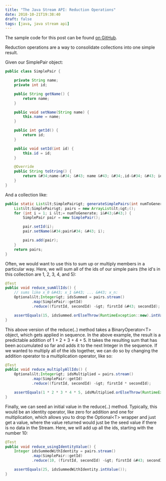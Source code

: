 ```yaml
---
title: "The Java Stream API: Reduction Operations"
date: 2018-10-21T19:38:40
draft: false
tags: [java, java stream api]
---
```


The sample code for this post can be found [on GitHub](https://github.com/nfisher23/java_stream_api_samples).

Reduction operations are a way to consolidate collections into one simple result.

Given our SimplePair object:

```java
public class SimplePair {

    private String name;
    private int id;

    public String getName() {
        return name;
    }

    public void setName(String name) {
        this.name = name;
    }

    public int getId() {
        return id;
    }

    public void setId(int id) {
        this.id = id;
    }

    @Override
    public String toString() {
        return &#34;name-&#34; &#43; name &#43; &#34;,id-&#34; &#43; id;
    }
}

```

And a collection like:

```java
public static List&lt;SimplePair&gt; generateSimplePairs(int numToGenerate) {
    List&lt;SimplePair&gt; pairs = new ArrayList&lt;&gt;();
    for (int i = 1; i &lt;= numToGenerate; i&#43;&#43;) {
        SimplePair pair = new SimplePair();

        pair.setId(i);
        pair.setName(&#34;pair&#34; &#43; i);

        pairs.add(pair);
    }
    return pairs;
}

```

Often, we would want to use this to sum up or multiply members in a particular way. Here, we will
sum all of the ids of our simple pairs (the id&#39;s in this collection are 1, 2, 3, 4, and 5):

```java
@Test
public void reduce_sumAllIds() {
    // sums like x_0 &#43; x_1 &#43; ... &#43; x_n:
    Optional&lt;Integer&gt; idsSummed = pairs.stream()
            .map(SimplePair::getId)
            .reduce((firstId, secondId) -&gt; firstId &#43; secondId);

    assertEquals(15, idsSummed.orElseThrow(RuntimeException::new).intValue());
}

```

This above version of the reduce(..) method takes a BinaryOperator&lt;T&gt; object, which gets applied in sequence. In the
above example, the result is a predictable addition of 1 &#43; 2 &#43; 3 &#43; 4 &#43; 5. It takes the resulting sum that has been accumulated
so far and adds it to the next Integer in the sequence. If we wanted to multiply all of the ids together, we can do
so by changing the addition operator to a multiplication operator, like so:

```java
@Test
public void reduce_multiplyAllIds() {
    Optional&lt;Integer&gt; idsMultiplied = pairs.stream()
            .map(SimplePair::getId)
            .reduce((firstId, secondId) -&gt; firstId * secondId);

    assertEquals(1 * 2 * 3 * 4 * 5, idsMultiplied.orElseThrow(RuntimeException::new).intValue());
}

```

Finally, we can seed an initial value in the reduce(..) method. Typically, this would be an identity operator, like zero for addition and one
for multiplication, which allows you to drop the Optional&lt;T&gt; wrapper and just get a value, where the value returned would just be the seed value
if there is no data in the Stream. Here, we will add up all the ids, starting with the number 10:

```java
@Test
public void reduce_usingIdentityValue() {
    Integer idsSummedWithIdentity = pairs.stream()
            .map(SimplePair::getId)
            .reduce(10, (firstId, secondId) -&gt; firstId &#43; secondId);

    assertEquals(25, idsSummedWithIdentity.intValue());
}
```
